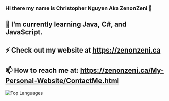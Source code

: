 ### Hi there my name is Christopher Nguyen Aka ZenonZeni 👋

## 🌱 I’m currently learning Java, C#, and JavaScript.
## ⚡ Check out my website at https://zenonzeni.ca
## 📫 How to reach me at: https://zenonzeni.ca/My-Personal-Website/ContactMe.html

![Top Languages](https://github-readme-stats.vercel.app/api/top-langs/?username=ZenonZeni&show_icons=true&theme=radical)

<!--
**ZenonZeni/ZenonZeni** is a ✨ _special_ ✨ repository because its `README.md` (this file) appears on your GitHub profile.

Here are some ideas to get you started:

- 🔭 I’m currently working on ...
- 🌱 I’m currently learning ...
- 👯 I’m looking to collaborate on ...
- 🤔 I’m looking for help with ...
- 💬 Ask me about ...
- 📫 How to reach me: ...
- 😄 Pronouns: ...
- ⚡ Fun fact: ...
-->
